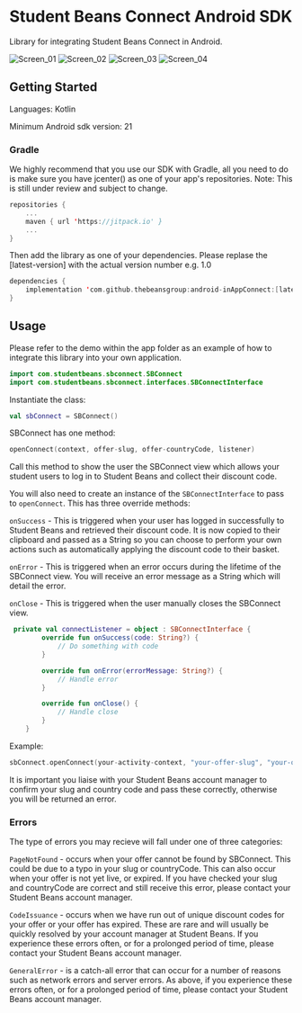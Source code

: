 # Student Beans Connect Android SDK
Library for integrating Student Beans Connect in Android.

![Screen_01](https://user-images.githubusercontent.com/2777395/107397620-be2c3780-6af6-11eb-93d1-4de2024f84bf.png)  ![Screen_02](https://user-images.githubusercontent.com/2777395/107397632-c1272800-6af6-11eb-9b27-349fa8cae759.png)  ![Screen_03](https://user-images.githubusercontent.com/2777395/107397645-c4221880-6af6-11eb-9406-8d7546c21aae.png)  ![Screen_04](https://user-images.githubusercontent.com/2777395/107397657-c6847280-6af6-11eb-830e-65fa83866429.png)


## Getting Started
Languages: Kotlin

Minimum Android sdk version: 21

### Gradle

We highly recommend that you use our SDK with Gradle, all you need to do is make sure you have jcenter() as one of your app's repositories. 
Note: This is still under review and subject to change.
```kotlin
repositories {
    ...
    maven { url 'https://jitpack.io' }
    ...
}
```
Then add the library as one of your dependencies. Please replase the [latest-version] with the actual version number e.g. 1.0
```kotlin
dependencies {
    implementation 'com.github.thebeansgroup:android-inAppConnect:[latest-version]'
}
```
## Usage

Please refer to the demo within the app folder as an example of how to integrate this library into your own application. 

```kotlin
import com.studentbeans.sbconnect.SBConnect
import com.studentbeans.sbconnect.interfaces.SBConnectInterface
```
Instantiate the class:
```kotlin
val sbConnect = SBConnect()
```
SBConnect has one method: 

```kotlin
openConnect(context, offer-slug, offer-countryCode, listener)
```

Call this method to show the user the SBConnect view which allows your student users to log in to Student Beans and collect their discount code. 

You will also need to create an instance of the `SBConnectInterface` to pass to `openConnect`. This has three override methods:

`onSuccess` - This is triggered when your user has logged in successfully to Student Beans and retrieved their discount code. It is now copied to their clipboard and passed as a String so you can choose to perform your own actions such as automatically applying the discount code to their basket.

`onError` - This is triggered when an error occurs during the lifetime of the SBConnect view. You will receive an error message as a String which will detail the error.

`onClose` - This is triggered when the user manually closes the SBConnect view.

```kotlin
 private val connectListener = object : SBConnectInterface {
        override fun onSuccess(code: String?) {
            // Do something with code
        }

        override fun onError(errorMessage: String?) {
            // Handle error 
        }

        override fun onClose() {
            // Handle close
        }
    }
```
Example:
```kotlin
sbConnect.openConnect(your-activity-context, "your-offer-slug", "your-offer-countryCode", connectListener)
```
It is important you liaise with your Student Beans account manager to confirm your slug and country code and pass these correctly, otherwise you will be returned an error.

### Errors
The type of errors you may recieve will fall under one of three categories:

`PageNotFound` - occurs when your offer cannot be found by SBConnect. This could be due to a typo in your slug or countryCode. This can also occur when your offer is not yet live, or expired. If you have checked your slug and countryCode are correct and still receive this error, please contact your Student Beans account manager.

`CodeIssuance` - occurs when we have run out of unique discount codes for your offer or your offer has expired. These are rare and will usually be quickly resolved by your account manager at Student Beans. If you experience these errors often, or for a prolonged period of time, please contact your Student Beans account manager.

`GeneralError` - is a catch-all error that can occur for a number of reasons such as network errors and server errors. As above, if you experience these errors often, or for a prolonged period of time, please contact your Student Beans account manager.
